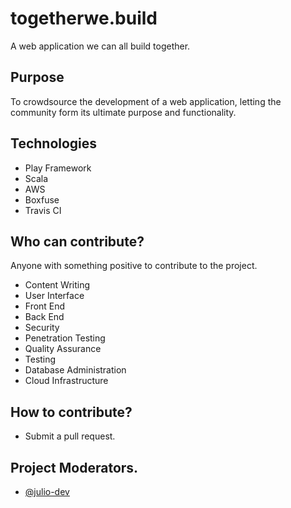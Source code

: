 # togetherwe.build
A web application we can all build together. 
## Purpose
To crowdsource the development of a web application, letting the community form its ultimate purpose and functionality.
## Technologies
- Play Framework
- Scala
- AWS
- Boxfuse
- Travis CI
## Who can contribute?
Anyone with something positive to contribute to the project.
- Content Writing
- User Interface
- Front End
- Back End
- Security
- Penetration Testing
- Quality Assurance
- Testing
- Database Administration
- Cloud Infrastructure
## How to contribute?
- Submit a pull request.
## Project Moderators.
- [@julio-dev](https://github.com/julio-dev)
